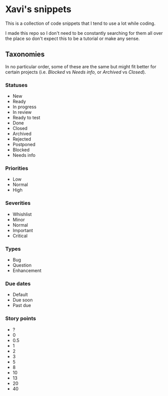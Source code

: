 # Xavi's snippets

This is a collection of code snippets that I tend to use a lot while coding. 

I made this repo so I don't need to be constantly searching for them all over the place so don't expect this to be a tutorial or make any sense.


## Taxonomies

In no particular order, some of these are the same but might fit better for certain projects (i.e. _Blocked_ vs _Needs info_, or _Archived_ vs _Closed_).

### Statuses

- New
- Ready
- In progress
- In review
- Ready to test
- Done
- Closed
- Archived
- Rejected
- Postponed
- Blocked
- Needs info

### Priorities

- Low
- Normal
- High

### Severities

- Whishlist
- Minor
- Normal
- Important
- Critical

### Types

- Bug
- Question
- Enhancement

### Due dates

- Default
- Due soon
- Past due

### Story points

- ?
- 0
- 0.5
- 1
- 2
- 3
- 5
- 8
- 10
- 13
- 20
- 40



